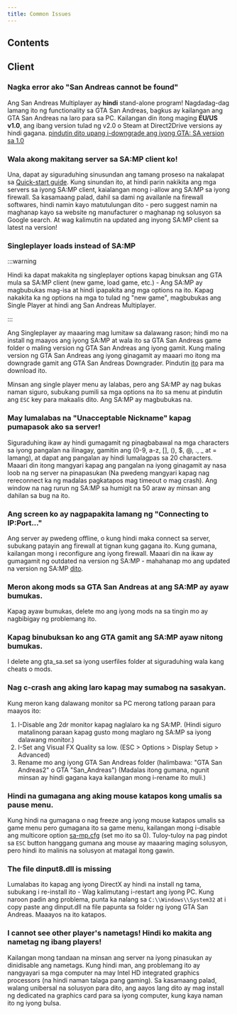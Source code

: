 ```yaml
---
title: Common Issues
---
```


## Contents

## Client

### Nagka error ako "San Andreas cannot be found"

Ang San Andreas Multiplayer ay **hindi** stand-alone program! Nagdadag-dag lamang ito ng functionality sa GTA San Andreas, bagkus ay kailangan ang GTA San Andreas na laro para sa PC. Kailangan din itong maging **EU/US v1.0**, ang ibang version tulad ng v2.0 o Steam at Direct2Drive versions ay hindi gagana. [pindutin dito upang i-downgrade ang iyong GTA: SA version sa 1.0](http://grandtheftauto.filefront.com/file/GTA_SA_Downgrader_Patch;74661)

### Wala akong makitang server sa SA:MP client ko!

Una, dapat ay siguraduhing sinusundan ang tamang proseso na nakalapat sa [Quick-start guide](https://team.sa-mp.com/wiki/Getting_Started). Kung sinundan ito, at hindi parin nakikita ang mga servers sa iyong SA:MP client, kaialangan mong i-allow ang SA:MP sa iyong firewall. Sa kasamaang palad, dahil sa dami ng availanle na firewall softwares, hindi namin kayo matutulungan dito - pero suggest namin na maghanap kayo sa website ng manufacturer o maghanap ng solusyon sa Google search. At wag kalimutin na updated ang inyong SA:MP client sa latest na version!

### Singleplayer loads instead of SA:MP

:::warning

Hindi ka dapat makakita ng singleplayer options kapag binuksan ang GTA mula sa SA:MP client (new game, load game, etc.) - Ang SA:MP ay magbubukas mag-isa at hindi ipapakita ang mga options na ito. Kapag nakakita ka ng options na mga to tulad ng "new game", magbubukas ang Single Player at hindi ang San Andreas Multiplayer.

:::

Ang Singleplayer ay maaaring mag lumitaw sa dalawang rason; hindi mo na install ng maayos ang iyong SA:MP at wala ito sa GTA San Andreas game folder o maling version ng GTA San Andreas ang iyong gamit. Kung maling version ng GTA San Andreas ang iyong ginagamit ay maaari mo itong ma downgrade gamit ang GTA San Andreas Downgrader. Pindutin [ito](http://grandtheftauto.filefront.com/file/GTA_SA_Downgrader_Patch;74661) para ma download ito.

Minsan ang single player menu ay lalabas, pero ang SA:MP ay nag bukas naman siguro, subukang pumili sa mga options na ito sa menu at pindutin ang `ESC` key para makaalis dito. Ang SA:MP ay magbubukas na.

### May lumalabas na "Unacceptable Nickname" kapag pumapasok ako sa server!

Siguraduhing ikaw ay hindi gumagamit ng pinagbabawal na mga characters sa iyong pangalan na ilinagay, gamitin ang (0-9, a-z, \[\], (), \$, @, ., \_ at = lamang), at dapat ang pangalan ay hindi lumalagpas sa 20 characters. Maaari din itong mangyari kapag ang pangalan na iyong ginagamit ay nasa loob na ng server na pinapasukan (Na pwedeng mangyari kapag nag rereconnect ka ng madalas pagkatapos mag timeout o mag crash). Ang window na nag rurun ng SA:MP sa humigit na 50 araw ay minsan ang dahilan sa bug na ito.

### Ang screen ko ay nagpapakita lamang ng "Connecting to IP:Port..."

Ang server ay pwedeng offline, o kung hindi maka connect sa server, subukang patayin ang firewall at tignan kung gagana ito. Kung gumana, kailangan mong i reconfigure ang iyong firewall. Maaari din na ikaw ay gumagamit ng outdated na version ng SA:MP - mahahanap mo ang updated na version ng SA:MP [dito](http://sa-mp.com/download.php).

### Meron akong mods sa GTA San Andreas at ang SA:MP ay ayaw bumukas.

Kapag ayaw bumukas, delete mo ang iyong mods na sa tingin mo ay nagbibigay ng problemang ito.

### Kapag binubuksan ko ang GTA gamit ang SA:MP ayaw nitong bumukas.

I delete ang gta_sa.set sa iyong userfiles folder at siguraduhing wala kang cheats o mods.

### Nag c-crash ang aking laro kapag may sumabog na sasakyan.

Kung meron kang dalawang monitor sa PC merong tatlong paraan para maayos ito:

1. I-Disable ang 2dr monitor kapag naglalaro ka ng SA:MP. (Hindi siguro matalinong paraan kapag gusto mong maglaro ng SA:MP sa iyong dalawang monitor.)
2. I-Set ang Visual FX Quality sa low. (ESC > Options > Display Setup > Advanced)
3. Rename mo ang iyong GTA San Andreas folder (halimbawa: "GTA San Andreas2" o GTA "San_Andreas") (Madalas itong gumana, ngunit minsan ay hindi gagana kaya kailangan mong i-rename ito muli.)

### Hindi na gumagana ang aking mouse katapos kong umalis sa pause menu.

Kung hindi na gumagana o nag freeze ang iyong mouse katapos umalis sa game menu pero gumagana ito sa game menu, kailangan mong i-disable ang multicore option [sa-mp.cfg](/web/20190421141207/https://wiki.sa-mp.com/wiki/Sa-mp.cfg "Sa-mp.cfg") (set mo ito sa 0). Tuloy-tuloy na pag pindot sa `ESC` button hanggang gumana ang mouse ay maaaring maging solusyon, pero hindi ito malinis na solusyon at matagal itong gawin.

### The file dinput8.dll is missing

Lumalabas ito kapag ang iyong DirectX ay hindi na install ng tama, subukang i re-install ito - Wag kalimutang i-restart ang iyong PC. Kung naroon padin ang problema, punta ka nalang sa `C:\\Windows\\System32` at i copy paste ang dinput.dll na file papunta sa folder ng iyong GTA San Andreas. Maaayos na ito katapos.

### I cannot see other player's nametags! Hindi ko makita ang nametag ng ibang players!

Kailangan mong tandaan na minsan ang server na iyong pinasukan ay dinidisable ang nametags. Kung hindi man, ang problemang ito ay nangyayari sa mga computer na may Intel HD integrated graphics processors (na hindi naman talaga pang gaming). Sa kasamaang palad, walang unibersal na solusyon para dito, ang aayos lang dito ay mag install ng dedicated na graphics card para sa iyong computer, kung kaya naman ito ng iyong bulsa.
